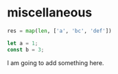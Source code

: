 # miscellaneous

```python
res = map(len, ['a', 'bc', 'def'])
```

```javascript
let a = 1;
const b = 3;
```

I am going to add something here.
